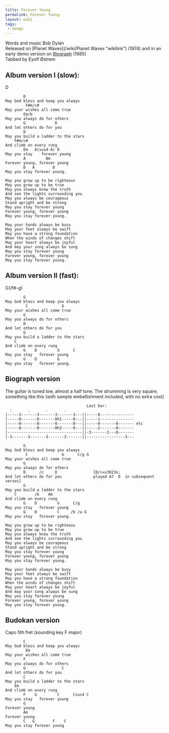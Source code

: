 ```yaml
---
title: Forever Young
permalink: Forever Young
layout: wiki
tags:
 - Songs
---
```


Words and music Bob Dylan  
Released on [Planet Waves](/wiki/Planet Waves "wikilink") (1974) and in an
early demo version on [Biograph](/wiki/Biograph "wikilink") (1985)  
Tabbed by Eyolf Østrem

<h2 class="songversion">
Album version I (slow):

</h2>
    D

            D
    May God bless and keep you always
             F#m/c#
    May your wishes all come true
            Em/b
    May you always do for others
            G             D
    And let others do for you
            D
    May you build a ladder to the stars
        F#m/c#
    And climb on every rung
            Em   A(sus4-A) D
    May you stay    forever young
            A         Bm
    Forever young, forever young
            D   A        D
    May you stay forever young.

    May you grow up to be righteous
    May you grow up to be true
    May you always know the truth
    And see the lights surrounding you
    May you always be courageous
    Stand upright and be strong
    May you stay forever young
    Forever young, forever young
    May you stay forever young.

    May your hands always be busy
    May your feet always be swift
    May you have a strong foundation
    When the winds of changes shift
    May your heart always be joyful
    And may your song always be sung
    May you stay forever young
    Forever young, forever young
    May you stay forever young.

<h2 class="songversion">
Album version II (fast):

</h2>
    G(/f#-g)

            G
    May God bless and keep you always
             C               G
    May your wishes all come true
            G
    May you always do for others
            D
    And let others do for you
            G
    May you build a ladder to the stars
        C
    And climb on every rung
            G    D         G      C
    May you stay   forever young
            G    D         G
    May you stay   forever young.

<h2 class="songversion">
Biograph version

</h2>
The guitar is tuned low, almost a half tone.  
The strumming is very square, something like this (with sample
embellishment included, with no extra cost)

                                        Last bar:
      :       .       .       .
    |-----3-------3-------3-------3---||-----0---------------
    |-----0-------0-------0h1-----0---||-----1---------------
    |-----0-------0-------0-------0---||-----0-------0------- etc
    |-----0-------0-------0h2-----0---||-----2-------0-------
    |---------------------------------||-3-------2---0-------
    |-3-------3-------3-------3-------||-----------------3---

            G
    May God bless and keep you always
             C               G      C/g G
    May your wishes all come true
            G
    May you always do for others
            D      /c     D                [D/c=x3023x;
    And let others do for you              played A7  D  in subsequent verses]
            G
    May you build a ladder to the stars
        C        /b    Am
    And climb on every rung
            G    D         G      C/g
    May you stay   forever young
            G    D         C     /b /a G
    May you stay   forever young.

    May you grow up to be righteous
    May you grow up to be true
    May you always know the truth
    And see the lights surrounding you
    May you always be courageous
    Stand upright and be strong
    May you stay forever young
    Forever young, forever young
    May you stay forever young.

    May your hands always be busy
    May your feet always be swift
    May you have a strong foundation
    When the winds of changes shift
    May your heart always be joyful
    And may your song always be sung
    May you stay forever young
    Forever young, forever young
    May you stay forever young.

<h2 class="songversion">
Budokan version

</h2>
Capo 5th fret (sounding key F major)

            C
    May God bless and keep you always
             Em
    May your wishes all come true
            F
    May you always do for others
            G                C
    And let others do for you
            C
    May you build a ladder to the stars
        Em
    And climb on every rung
            F    G         C      Csus4 C
    May you stay   forever young
            G
    Forever young
            Am
    Forever young
            C   G        F    C
    May you stay forever young
